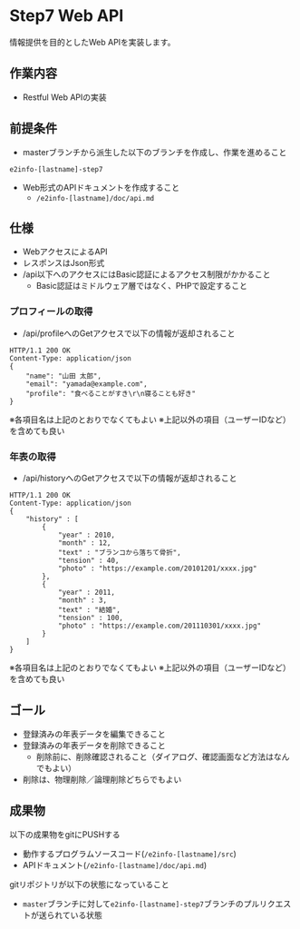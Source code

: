 # Step7 Web API

情報提供を目的としたWeb APIを実装します。

## 作業内容

* Restful Web APIの実装

## 前提条件

* masterブランチから派生した以下のブランチを作成し、作業を進めること
```
e2info-[lastname]-step7
```

* Web形式のAPIドキュメントを作成すること
    * ```/e2info-[lastname]/doc/api.md```

## 仕様

* WebアクセスによるAPI
* レスポンスはJson形式
* /api以下へのアクセスにはBasic認証によるアクセス制限がかかること
    * Basic認証はミドルウェア層ではなく、PHPで設定すること
    
### プロフィールの取得
    
* /api/profileへのGetアクセスで以下の情報が返却されること

```
HTTP/1.1 200 OK
Content-Type: application/json
{
    "name": "山田 太郎",
    "email": "yamada@example.com",
    "profile": "食べることがすき\r\n寝ることも好き"
}
```
※各項目名は上記のとおりでなくてもよい
※上記以外の項目（ユーザーIDなど）を含めても良い
    

### 年表の取得

* /api/historyへのGetアクセスで以下の情報が返却されること
```
HTTP/1.1 200 OK
Content-Type: application/json
{
    "history" : [
        {
            "year" : 2010,
            "month" : 12,
            "text" : "ブランコから落ちて骨折",
            "tension" : 40,
            "photo" : "https://example.com/20101201/xxxx.jpg"
        },
        {
            "year" : 2011,
            "month" : 3,
            "text" : "結婚",
            "tension" : 100,
            "photo" : "https://example.com/201110301/xxxx.jpg"
        }
    ]
}
```
※各項目名は上記のとおりでなくてもよい
※上記以外の項目（ユーザーIDなど）を含めても良い


## ゴール

* 登録済みの年表データを編集できること
* 登録済みの年表データを削除できること
    * 削除前に、削除確認されること（ダイアログ、確認画面など方法はなんでもよい）
* 削除は、物理削除／論理削除どちらでもよい

## 成果物

以下の成果物をgitにPUSHする

* 動作するプログラムソースコード(```/e2info-[lastname]/src```)
* APIドキュメント(```/e2info-[lastname]/doc/api.md```)

gitリポジトリが以下の状態になっていること

* ```master```ブランチに対して```e2info-[lastname]-step7```ブランチのプルリクエストが送られている状態